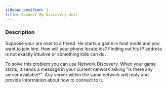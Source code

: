 ```yaml
---
sidebar_position: 1
title: Connect By Discovery Unit
---
```


### Description

Suppose your are next to a friend. He starts a game in host mode and you want to join him. How will your phone locate his? Finding out his IP address is not exactly intuitive or something kids can do.

To solve this problem you can use Network Discovery. When your game starts, it sends a message in your current network asking "Is there any server available?". Any server within the same network will reply and provide information about how to connect to it.